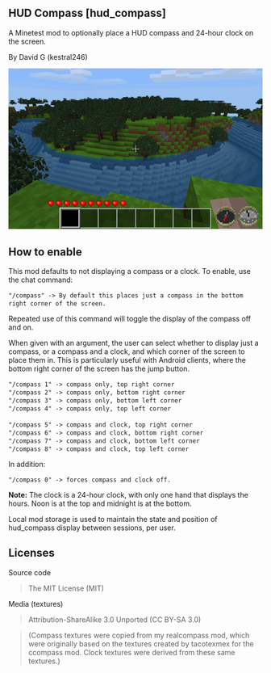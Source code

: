 HUD Compass [hud_compass]
-------------------------

A Minetest mod to optionally place a HUD compass and 24-hour clock on the screen.

By David G (kestral246)

![HUD Compass Screenshot](screenshot.png "hud_compass")

How to enable
-------------

This mod defaults to not displaying a compass or a clock. To enable, use the chat command:

	"/compass" -> By default this places just a compass in the bottom right corner of the screen.

Repeated use of this command will toggle the display of the compass off and on.

When given with an argument, the user can select whether to display just a compass, or a compass and a clock, and which corner of the screen to place them in. This is particularly useful with Android clients, where the bottom right corner of the screen has the jump button.

	"/compass 1" -> compass only, top right corner
	"/compass 2" -> compass only, bottom right corner
	"/compass 3" -> compass only, bottom left corner
	"/compass 4" -> compass only, top left corner
	
	"/compass 5" -> compass and clock, top right corner
	"/compass 6" -> compass and clock, bottom right corner
	"/compass 7" -> compass and clock, bottom left corner
	"/compass 8" -> compass and clock, top left corner

In addition:

	"/compass 0" -> forces compass and clock off.

**Note:** The clock is a 24-hour clock, with only one hand that displays the hours. Noon is at the top and midnight is at the bottom.

Local mod storage is used to maintain the state and position of hud_compass display between sessions, per user.


Licenses
--------
Source code

> The MIT License (MIT)

Media (textures)

> Attribution-ShareAlike 3.0 Unported (CC BY-SA 3.0)

> (Compass textures were copied from my realcompass mod, which were originally based on the textures created by tacotexmex for the ccompass mod. Clock textures were derived from these same textures.)







